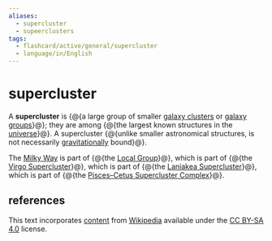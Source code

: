 ```yaml
---
aliases:
  - supercluster
  - supeerclusters
tags:
  - flashcard/active/general/supercluster
  - language/in/English
---
```


# supercluster

A __supercluster__ is {@{a large group of smaller [galaxy clusters](galaxy%20cluster.md) or [galaxy groups](galaxy%20group.md)}@}; they are among {@{the largest known structures in the [universe](universe.md)}@}. A supercluster {@{unlike smaller astronomical structures, is not necessarily [gravitationally](gravity.md) bound}@}.

The [Milky Way](Milky%20Way.md) is part of {@{the [Local Group](Local%20Group.md)}@}, which is part of {@{the [Virgo Supercluster](Virgo%20Supercluster.md)}@}, which is part of {@{the [Laniakea Supercluster](Laniakea%20Supercluster.md)}@}, which is part of {@{the [Pisces–Cetus Supercluster Complex](Pisces–Cetus%20Supercluster%20Complex.md)}@}.

## references

This text incorporates [content](https://en.wikipedia.org/wiki/supercluster) from [Wikipedia](Wikipedia.md) available under the [CC BY-SA 4.0](https://creativecommons.org/licenses/by-sa/4.0/) license.

